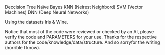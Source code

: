 Deccision Tree
Naïve Bayes
KNN (Neirest Neighbord)
SVM (Vector Machines)
DNN (Deep Neural Networks)

Using the datasets Iris & Wine.

Notice that most of the code were reviewed or checked by an AI, please verify the code and PARAMETERS for your use.
Thanks for the respective authors for the code/knowledge/data/structure.
And so sorryfor the writing (horrible I know).
